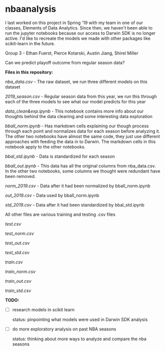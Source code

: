 # nbaanalysis

I last worked on this project in Spring '19 with my team in one of our classes, Elements of Data Analytics. Since then, we haven't been able to run the jupyter notebooks because our access to Darwin SDK is no longer active. I'd like to recreate the models we made with other packages like scikit-learn in the future.

Group 3 - Ethan Fuerst, Pierce Kotarski, Austin Jiang, Shirel Miller

Can we predict playoff outcome from regular season data?

**Files in this repository:**

*nba_data.csv* - The raw dataset, we run three different models on this dataset

*2019_season.csv* - Regular season data from this year, we run this through each of the three models to see what our model predicts for this year

*data_clean&exp.ipynb* - This notebook contains more info about our thoughts behind the data cleaning and some interesting data exploration

*bball_norm.ipynb* - Has markdown cells explaining our though process through each point and normalizes data for each season before analyzing it. The other two notebooks have almost the same code, they just use different approaches with feeding the data in to Darwin. The markdown cells in this notebook apply to the other notebooks.

*bbal_std.ipynb* - Data is standardized for each season

*bball_out.ipynb* - This data has all the original columns from nba_data.csv. In the other two notebooks, some columns we thought were redundant have been removed.

*norm_2019.csv* - Data after it had been normalized by bball_norm.ipynb

*out_2019.csv* - Data used by bball_norm.ipynb

*std_2019.csv* - Data after it had been standardized by bbal_std.ipynb

All other files are various training and testing .csv files

*test.csv*

*test_norm.csv*

*test_out.csv*

*test_std.csv*

*train.csv*

*train_norm.csv*

*train_out.csv*

*train_std.csv*

**TODO:**

- [ ] research models in scikit learn

    status: pinpointing what models were used in Darwin SDK analysis

- [ ] do more exploratory analysis on past NBA seasons

    status: thinking about more ways to analyze and compare the nba seasons
